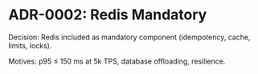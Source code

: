 # ADR-0002: Redis Mandatory

Decision: Redis included as mandatory component (idempotency, cache, limits, locks).

Motives: p95 ≤ 150 ms at 5k TPS, database offloading, resilience.


